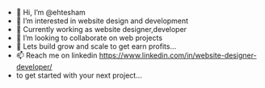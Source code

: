 - 👋 Hi, I’m @ehtesham
- 👀 I’m interested in website design and development
- 🌱 Currently working as website designer,developer
- 💞️ I’m looking to collaborate on web projects 
- 👑 Lets build grow and scale to get earn profits...
- 📫 Reach me on linkedin https://www.linkedin.com/in/website-designer-developer/ 
- to get started with your next project...

<!---
ehteshamdesignz/ehteshamdesignz is a ✨ special ✨ repository because its `README.md` (this file) appears on your GitHub profile.
You can click the Preview link to take a look at your changes.
--->
